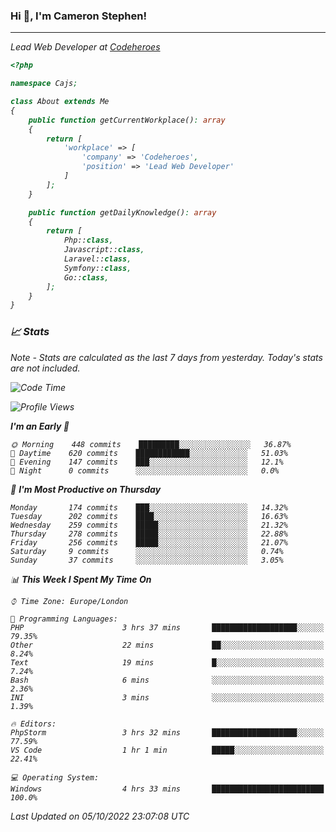 ### Hi 👋, I'm Cameron Stephen!
<hr>
<p><em>Lead Web Developer at <a href="https://codeheroes.co.uk">Codeheroes</a></p>


```php
<?php

namespace Cajs;

class About extends Me
{
    public function getCurrentWorkplace(): array
    {
        return [
            'workplace' => [
                'company' => 'Codeheroes',
                'position' => 'Lead Web Developer'
            ]
        ];
    }

    public function getDailyKnowledge(): array
    {
        return [
            Php::class,
            Javascript::class,
            Laravel::class,
            Symfony::class,
            Go::class,
        ];
    }
}
```

### 📈 Stats
<p><em>Note - Stats are calculated as the last 7 days from yesterday. Today's stats are not included.</em></p>


<!--START_SECTION:waka-->
![Code Time](http://img.shields.io/badge/Code%20Time-3%2C142%20hrs%2036%20mins-blue)

![Profile Views](http://img.shields.io/badge/Profile%20Views-0-blue)

**I'm an Early 🐤** 

```text
🌞 Morning    448 commits    █████████░░░░░░░░░░░░░░░░   36.87% 
🌆 Daytime    620 commits    ████████████░░░░░░░░░░░░░   51.03% 
🌃 Evening    147 commits    ███░░░░░░░░░░░░░░░░░░░░░░   12.1% 
🌙 Night      0 commits      ░░░░░░░░░░░░░░░░░░░░░░░░░   0.0%

```
📅 **I'm Most Productive on Thursday** 

```text
Monday       174 commits    ███░░░░░░░░░░░░░░░░░░░░░░   14.32% 
Tuesday      202 commits    ████░░░░░░░░░░░░░░░░░░░░░   16.63% 
Wednesday    259 commits    █████░░░░░░░░░░░░░░░░░░░░   21.32% 
Thursday     278 commits    █████░░░░░░░░░░░░░░░░░░░░   22.88% 
Friday       256 commits    █████░░░░░░░░░░░░░░░░░░░░   21.07% 
Saturday     9 commits      ░░░░░░░░░░░░░░░░░░░░░░░░░   0.74% 
Sunday       37 commits     ░░░░░░░░░░░░░░░░░░░░░░░░░   3.05%

```


📊 **This Week I Spent My Time On** 

```text
⌚︎ Time Zone: Europe/London

💬 Programming Languages: 
PHP                      3 hrs 37 mins       ███████████████████░░░░░░   79.35% 
Other                    22 mins             ██░░░░░░░░░░░░░░░░░░░░░░░   8.24% 
Text                     19 mins             █░░░░░░░░░░░░░░░░░░░░░░░░   7.24% 
Bash                     6 mins              ░░░░░░░░░░░░░░░░░░░░░░░░░   2.36% 
INI                      3 mins              ░░░░░░░░░░░░░░░░░░░░░░░░░   1.39%

🔥 Editors: 
PhpStorm                 3 hrs 32 mins       ███████████████████░░░░░░   77.59% 
VS Code                  1 hr 1 min          █████░░░░░░░░░░░░░░░░░░░░   22.41%

💻 Operating System: 
Windows                  4 hrs 33 mins       █████████████████████████   100.0%

```


 Last Updated on 05/10/2022 23:07:08 UTC
<!--END_SECTION:waka-->
